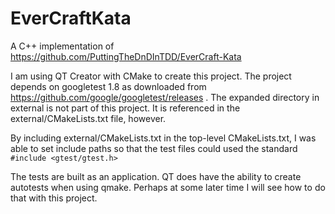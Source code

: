 # EverCraftKata
A C++ implementation of https://github.com/PuttingTheDnDInTDD/EverCraft-Kata

I am using QT Creator with CMake to create this project. The project depends on googletest 1.8 as downloaded from 
https://github.com/google/googletest/releases . The expanded directory in external is not part of this project.
It is referenced in the external/CMakeLists.txt file, however.

By including external/CMakeLists.txt in the top-level CMakeLists.txt, I was able to set include paths so that the test
files could used the standard `#include <gtest/gtest.h>`

The tests are built as an application. QT does have the ability to create autotests when using qmake. Perhaps at some
later time I will see how to do that with this project.

